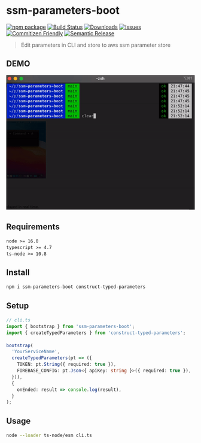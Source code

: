 # ssm-parameters-boot

[![npm package][npm-img]][npm-url]
[![Build Status][build-img]][build-url]
[![Downloads][downloads-img]][downloads-url]
[![Issues][issues-img]][issues-url]
[![Commitizen Friendly][commitizen-img]][commitizen-url]
[![Semantic Release][semantic-release-img]][semantic-release-url]

> Edit parameters in CLI and store to aws ssm parameter store

## DEMO

![DEMO](https://raw.githubusercontent.com/masahirompp/images/main/ssm-parameters-boot.gif)

## Requirements

```txt
node >= 16.0
typescript >= 4.7
ts-node >= 10.8
```

## Install

```bash
npm i ssm-parameters-boot construct-typed-parameters
```

## Setup

```ts
// cli.ts
import { bootstrap } from 'ssm-parameters-boot';
import { createTypedParameters } from 'construct-typed-parameters';

bootstrap(
  'YourServiceName',
  createTypedParameters(pt => ({
    TOKEN: pt.String({ required: true }),
    FIREBASE_CONFIG: pt.Json<{ apiKey: string }>({ required: true }),
  })),
  {
    onEnded: result => console.log(result),
  }
);
```

## Usage

```sh
node --loader ts-node/esm cli.ts
```

[build-img]: https://github.com/masahirompp/ssm-parameters-boot/actions/workflows/release.yml/badge.svg
[build-url]: https://github.com/masahirompp/ssm-parameters-boot/actions/workflows/release.yml
[downloads-img]: https://img.shields.io/npm/dt/ssm-parameters-boot
[downloads-url]: https://www.npmtrends.com/ssm-parameters-boot
[npm-img]: https://img.shields.io/npm/v/ssm-parameters-boot
[npm-url]: https://www.npmjs.com/package/ssm-parameters-boot
[issues-img]: https://img.shields.io/github/issues/masahirompp/ssm-parameters-boot
[issues-url]: https://github.com/masahirompp/ssm-parameters-boot/issues
[codecov-img]: https://codecov.io/gh/masahirompp/ssm-parameters-boot/branch/main/graph/badge.svg
[codecov-url]: https://codecov.io/gh/masahirompp/ssm-parameters-boot
[semantic-release-img]: https://img.shields.io/badge/%20%20%F0%9F%93%A6%F0%9F%9A%80-semantic--release-e10079.svg
[semantic-release-url]: https://github.com/semantic-release/semantic-release
[commitizen-img]: https://img.shields.io/badge/commitizen-friendly-brightgreen.svg
[commitizen-url]: http://commitizen.github.io/cz-cli/
